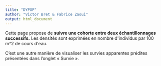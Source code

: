 ```yaml
---
title: "DYPOP"
author: "Victor Bret & Fabrice Zaoui"
output: html_document
---
```


Cette page propose de **suivre une cohorte entre deux échantillonnages successifs.** Les densités sont exprimées en nombre d'individus par 100 m^2 de cours d'eau.

C’est une autre manière de visualiser les survies apparentes prédites présentées dans l’onglet « Survie ».

